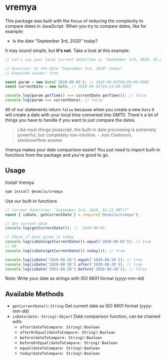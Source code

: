 # vremya

This package was built with the focus of reducing the complexity to compare
dates in JavaScript. When you try to compare dates, like for example:
- Is the date "September 3rd, 2020" today?

It may sound simple, but **it's not**. Take a look at this example:
```javascript
// Let's say your local current date/time is "September 3rd, 2020. 01:23 GMT+7"

// Question: Is the date "September 3rd, 2020" today?
// Expected answer: true

const param = new Date('2020-09-03'); // 2020-09-03T00:00:00.000Z
const currentDate = new Date; // 2020-09-02T18:23:00.000Z

console.log(param.getTime() === currentDate.getTime()); // false
console.log(param === currentDate); // false
```

All of our statements return `false` because when you create a new `Date` it
will create a date with your local time converted into GMT0. There's a lot of
things you have to handle if you want to just compare the dates.

> Like most things javascript, the built-in date processing is extremely
> powerful, but completely non-intuitive. - Joel Coehoorn, stackoverflow answer

Vremya makes your date comparison easier! You just need to import built-in
functions from the package and you're good to go.

## Usage

Install Vremya
```bash
npm install @esmilo/vremya
```

Use our built-in functions
```javascript
// Current date/time: "September 3rd, 2020. 01:23 GMT+7"
const { isDate, getCurrentDate } = require('@esmilo/vremya');

// Get current date
console.log(getCurrentDate()); // '2020-09-03'

// Check if date given is today
console.log(isDate(getCurrentDate()).equal('2020-09-03')); // true
// OR
console.log(isDate(getCurrentDate()).today()); // true

console.log(isDate('2020-08-28').equal('2020-08-28')); // true
console.log(isDate('2020-08-28').after('2020-08-20')); // true
console.log(isDate('2021-08-28').before('2020-08-28')); // false
```

Note: Write your date as strings with ISO 8601 format (yyyy-mm-dd)

## Available Methods

- `getCurrentDate()`: `String`
  Get current date as ISO 8601 format (yyyy-mm-dd)
- `isDate(date: String)`: `Object`
  Date comparison function, can be chained with:
    - `after(dateToCompare: String)`: `Boolean`
    - `afterOrEqual(dateToCompare: String)`: `Boolean`
    - `before(dateToCompare: String)`: `Boolean`
    - `beforeOrEqual(dateToCompare: String)`: `Boolean`
    - `equal(dateToCompare: String)`: `Boolean`
    - `today(dateToCompare: String)`: `Boolean`
